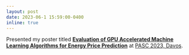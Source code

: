 ```yaml
---
layout: post
date: 2023-06-1 15:59:00-0400
inline: true
---
```


Presented my poster titled **<a href="/assets/pdf/PASC2023.pdf" target="_blank" rel="noopener noreferrer">Evaluation of GPU Accelerated Machine Learning Algorithms for Energy Price Prediction</a>** at <a href="https://thesis.bul.sbu.usi.ch/theses/2116-2223Jami/pdf?1680767660/">PASC 2023, Davos</a>.